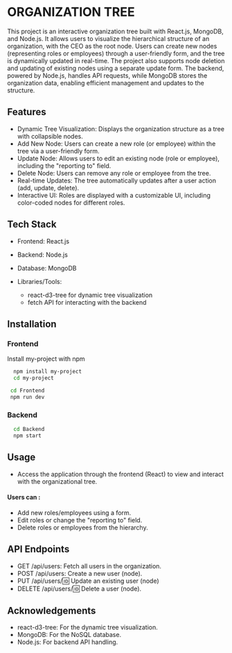 
# ORGANIZATION TREE

This project is an interactive organization tree built with React.js, MongoDB, and Node.js. It allows users to visualize the hierarchical structure of an organization, with the CEO as the root node. Users can create new nodes (representing roles or employees) through a user-friendly form, and the tree is dynamically updated in real-time. The project also supports node deletion and updating of existing nodes using a separate update form. The backend, powered by Node.js, handles API requests, while MongoDB stores the organization data, enabling efficient management and updates to the structure.


## Features

- Dynamic Tree Visualization: Displays the organization structure as a tree with collapsible nodes.
- Add New Node: Users can create a new role (or employee) within the tree via a user-friendly form.
- Update Node: Allows users to edit an existing node (role or employee), including the "reporting to"   field. 
- Delete Node: Users can remove any role or employee from the tree.
- Real-time Updates: The tree automatically updates after a user action (add, update, delete).
- Interactive UI: Roles are displayed with a customizable UI, including color-coded nodes for different roles.


## Tech Stack

- Frontend: React.js

- Backend: Node.js
- Database: MongoDB
- Libraries/Tools:
  - react-d3-tree for dynamic tree visualization
  - fetch API for interacting with the backend


## Installation

### Frontend
Install my-project with npm

```bash
  npm install my-project
  cd my-project
```
```bash
 cd Frontend
 npm run dev

```
### Backend    

```bash
  cd Backend
  npm start
```
## Usage

- Access the application through the frontend (React) to view and interact with the organizational tree.
#### Users can :
 - Add new roles/employees using a form.
 - Edit roles or change the "reporting to" field.
 - Delete roles or employees from the hierarchy.

## API Endpoints

- GET /api/users: Fetch all users in the organization.
- POST /api/users: Create a new user (node).
- PUT /api/users/:id: Update an existing user (node)
- DELETE /api/users/:id: Delete a user (node).


## Acknowledgements

- react-d3-tree: For the dynamic tree visualization.
- MongoDB: For the NoSQL database.
- Node.js: For backend API handling.


